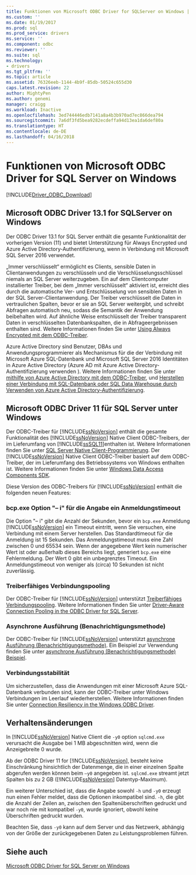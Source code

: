 ```yaml
---
title: Funktionen von Microsoft ODBC Driver for SQLServer on Windows | Microsoft Docs
ms.custom: ''
ms.date: 01/19/2017
ms.prod: sql
ms.prod_service: drivers
ms.service: ''
ms.component: odbc
ms.reviewer: ''
ms.suite: sql
ms.technology:
- drivers
ms.tgt_pltfrm: ''
ms.topic: article
ms.assetid: 76326eeb-1144-4b9f-85db-50524c655d30
caps.latest.revision: 22
author: MightyPen
ms.author: genemi
manager: craigg
ms.workload: Inactive
ms.openlocfilehash: 3ed744446edb7141a8a4b3b970ad7ec866dea794
ms.sourcegitcommit: 7a6df3fd5bea9282ecdeffa94d13ea1da6def80a
ms.translationtype: HT
ms.contentlocale: de-DE
ms.lasthandoff: 04/16/2018
---
```

# <a name="features-of-the-microsoft-odbc-driver-for-sql-server-on-windows"></a>Funktionen von Microsoft ODBC Driver for SQL Server on Windows
[!INCLUDE[Driver_ODBC_Download](../../../includes/driver_odbc_download.md)]

    
## <a name="microsoft-odbc-driver-131-for-sql-server-on-windows"></a>Microsoft ODBC Driver 13.1 for SQLServer on Windows

Der ODBC Driver 13.1 for SQL Server enthält die gesamte Funktionalität der vorherigen Version (11) und bietet Unterstützung für Always Encrypted und Azure Active Directory-Authentifizierung, wenn in Verbindung mit Microsoft SQL Server 2016 verwendet.  
  
„Immer verschlüsselt“ ermöglicht es Clients, sensible Daten in Clientanwendungen zu verschlüsseln und die Verschlüsselungsschlüssel niemals an SQL Server weiterzugeben. Ein auf dem Clientcomputer installierter Treiber, bei dem „Immer verschlüsselt“ aktiviert ist, erreicht dies durch die automatische Ver- und Entschlüsselung von sensiblen Daten in der SQL Server-Clientanwendung. Der Treiber verschlüsselt die Daten in vertraulichen Spalten, bevor er sie an SQL Server weitergibt, und schreibt Abfragen automatisch neu, sodass die Semantik der Anwendung beibehalten wird. Auf ähnliche Weise entschlüsselt der Treiber transparent Daten in verschlüsselten Datenbankspalten, die in Abfrageergebnissen enthalten sind. Weitere Informationen finden Sie unter [Using Always Encrypted mit dem ODBC-Treiber](../../../connect/odbc/using-always-encrypted-with-the-odbc-driver.md).
 
Azure Active Directory sind Benutzer, DBAs und Anwendungsprogrammierer als Mechanismus für die der Verbindung mit Microsoft Azure SQL-Datenbank und Microsoft SQL Server 2016 Identitäten in Azure Active Directory (Azure AD mit Azure Active Directory-Authentifizierung verwenden ). Weitere Informationen finden Sie unter [mithilfe von Azure Active Directory mit dem ODBC-Treiber](../../../connect/odbc/using-azure-active-directory.md), und [Herstellen einer Verbindung mit SQL-Datenbank oder SQL Data Warehouse durch Verwenden von Azure Active Directory-Authentifizierung](https://azure.microsoft.com/en-us/documentation/articles/sql-database-aad-authentication/).   
  
## <a name="microsoft-odbc-driver-11-for-sql-server-on-windows"></a>Microsoft ODBC Driver 11 für SQL Server unter Windows  

Der ODBC-Treiber für [!INCLUDE[ssNoVersion](../../../includes/ssnoversion_md.md)] enthält die gesamte Funktionalität des [!INCLUDE[ssNoVersion](../../../includes/ssnoversion_md.md)] Native Client ODBC-Treibers, der im Lieferumfang von [!INCLUDE[ssSQL11](../../../includes/sssql11_md.md)]enthalten ist. Weitere Informationen finden Sie unter [SQL Server Native Client-Programmierung](http://msdn.microsoft.com/library/ms130892.aspx). Der [!INCLUDE[ssNoVersion](../../../includes/ssnoversion_md.md)] Native Client ODBC-Treiber basiert auf dem ODBC-Treiber, der im Lieferumfang des Betriebssystems von Windows enthalten ist. Weitere Informationen finden Sie unter [Windows Data Access Components SDK](http://msdn.microsoft.com/library/aa968814(VS.85).aspx).  
  
Diese Version des ODBC-Treibers für [!INCLUDE[ssNoVersion](../../../includes/ssnoversion_md.md)] enthält die folgenden neuen Features:  
  
### <a name="bcpexe-l-option-for-specifying-a-login-timeout"></a>bcp.exe Option "– i" für die Angabe ein Anmeldungstimeout
 
Die Option "– i" gibt die Anzahl der Sekunden, bevor ein `bcp.exe` Anmeldung [!INCLUDE[ssNoVersion](../../../includes/ssnoversion_md.md)] ein Timeout eintritt, wenn Sie versuchen, eine Verbindung mit einem Server herstellen. Das Standardtimeout für die Anmeldung ist 15 Sekunden. Das Anmeldungstimeout muss eine Zahl zwischen 0 und 65534 sein. Wenn der angegebene Wert kein numerischer Wert ist oder außerhalb dieses Bereichs liegt, generiert `bcp.exe` eine Fehlermeldung. Der Wert 0 gibt ein unbegrenztes Timeout. Ein Anmeldungstimeout von weniger als (circa) 10 Sekunden ist nicht zuverlässig.  
  
### <a name="driver-aware-connection-pooling"></a>Treiberfähiges Verbindungspooling  
Der ODBC-Treiber für [!INCLUDE[ssNoVersion](../../../includes/ssnoversion_md.md)] unterstützt [Treiberfähiges Verbindungspooling](http://msdn.microsoft.com/library/hh405031(VS.85).aspx). Weitere Informationen finden Sie unter [Driver-Aware Connection Pooling in the ODBC Driver for SQL Server](../../../connect/odbc/windows/driver-aware-connection-pooling-in-the-odbc-driver-for-sql-server.md).  
  
### <a name="asynchronous-execution-notification-method"></a>Asynchrone Ausführung (Benachrichtigungsmethode)  
Der ODBC-Treiber für [!INCLUDE[ssNoVersion](../../../includes/ssnoversion_md.md)] unterstützt [asynchrone Ausführung (Benachrichtigungsmethode)](http://msdn.microsoft.com/library/hh405038(VS.85).aspx). Ein Beispiel zur Verwendung finden Sie unter [asynchrone Ausführung &#40;Benachrichtigungsmethode&#41; Beispiel](../../../connect/odbc/windows/asynchronous-execution-notification-method-sample.md).  
  
### <a name="connection-resiliency"></a>Verbindungsstabilität
Um sicherzustellen, dass die Anwendungen mit einer Microsoft Azure SQL-Datenbank verbunden sind, kann der ODBC-Treiber unter Windows Verbindungen im Leerlauf wiederherstellen. Weitere Informationen finden Sie unter [Connection Resiliency in the Windows ODBC Driver](../../../connect/odbc/windows/connection-resiliency-in-the-windows-odbc-driver.md).  
  
## <a name="behavior-changes"></a>Verhaltensänderungen

In [!INCLUDE[ssNoVersion](../../../includes/ssnoversion_md.md)] Native Client die `-y0` option `sqlcmd.exe` verursacht die Ausgabe bei 1 MB abgeschnitten wird, wenn die Anzeigebreite 0 wurde.
  
Ab der ODBC Driver 11 for [!INCLUDE[ssNoVersion](../../../includes/ssnoversion_md.md)], besteht keine Einschränkung hinsichtlich der Datenmenge, die in einer einzelnen Spalte abgerufen werden können beim `–y0` angegeben ist. `sqlcmd.exe` streamt jetzt Spalten bis zu 2 GB ([!INCLUDE[ssNoVersion](../../../includes/ssnoversion_md.md)] Datentyp-Maximum).  
  
Ein weiterer Unterschied ist, dass die Angabe sowohl `-h` und `-y0` erzeugt nun einen Fehler meldet, dass die Optionen inkompatibel sind. `-h`, die gibt die Anzahl der Zeilen an, zwischen den Spaltenüberschriften gedruckt und war noch nie mit kompatibel `-y0`, wurde ignoriert, obwohl keine Überschriften gedruckt wurden.
  
Beachten Sie, dass `-y0` kann auf dem Server und das Netzwerk, abhängig von der Größe der zurückgegebenen Daten zu Leistungsproblemen führen.

## <a name="see-also"></a>Siehe auch  
[Microsoft ODBC Driver for SQL Server on Windows](../../../connect/odbc/windows/microsoft-odbc-driver-for-sql-server-on-windows.md)  
